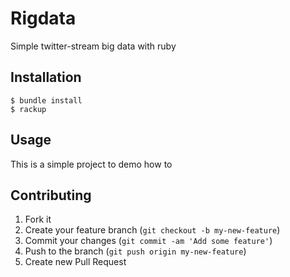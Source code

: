 # Rigdata

Simple twitter-stream big data with ruby

## Installation

    $ bundle install
    $ rackup

## Usage

This is a simple project to demo how to

## Contributing

1. Fork it
2. Create your feature branch (`git checkout -b my-new-feature`)
3. Commit your changes (`git commit -am 'Add some feature'`)
4. Push to the branch (`git push origin my-new-feature`)
5. Create new Pull Request
